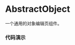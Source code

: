 # AbstractObject

一个通用的对象编辑页组件。

### 代码演示

<AppCodebox 
  console="true"
  src="src/abstract-object/demo/index" 
  title="基本用法" 
  desc="配置一个带确认和返回的表单提交页" 
/>

<AppCodebox 
  console="true"
  src="src/abstract-object/demo/index.modal" 
  title="弹窗模式" 
  desc="通过设置type来设置编辑页的UI风格。" 
/>

<AppCodebox 
  src="src/abstract-object/demo/index.readonly" 
  title="只读表单页" 
  desc="通过isReadOnly属性来设置当前页面为只读，只读模式无控件外观,且无提交按钮。" 
/>

<AppCodebox 
  src="src/abstract-object/demo/index.footer" 
  title="追加操作按钮" 
  desc="通过footActions属性来设置当前页面额外的操作按钮。" 
/>

<AppCodebox 
  src="src/abstract-object/demo/index.header" 
  title="追加顶部按钮" 
  desc="通过headActions属性来设置当前页面额外的操作按钮展示在顶部。" 
/>

<AppCodebox 
  src="src/abstract-object/demo/index.header.portal" 
  title="追加顶部按钮,控制展示位置" 
  desc="通过设置headContainer来控制headActions展示位置" 
/>

<AppCodebox 
  console="true"
  src="src/abstract-object/demo/index.ok.enable" 
  title="确认按钮disabled控制" 
  desc="可以通过okEnable来控制提交按钮的禁用状态。" 
/>

<AppCodebox 
  console="true"
  src="src/abstract-object/demo/index.isolation" 
  title="isolation提交" 
  desc="您可以在表单下配置ISolation子表单" 
/>
